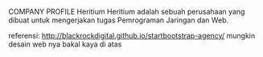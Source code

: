 COMPANY PROFILE
Heritium
Heritium adalah sebuah perusahaan yang dibuat untuk mengerjakan tugas Pemrograman Jaringan dan Web. 

referensi: http://blackrockdigital.github.io/startbootstrap-agency/
mungkin desain web nya bakal kaya di atas
